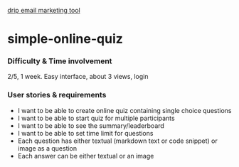 [drip email marketing tool](https://github.com/maciejjankowski/2019/wiki/How-to-build-drip-email-marketing-tool)

# simple-online-quiz

### Difficulty & Time involvement
2/5, 1 week. Easy interface, about 3 views, login
### User stories & requirements
* I want to be able to create online quiz containing single choice questions
* I want to be able to start quiz for multiple participants
* I want to be able to see the summary/leaderboard
* I want to be able to set time limit for questions
* Each question has either textual (markdown text or code snippet) or image as a question
* Each answer can be either textual or an image
